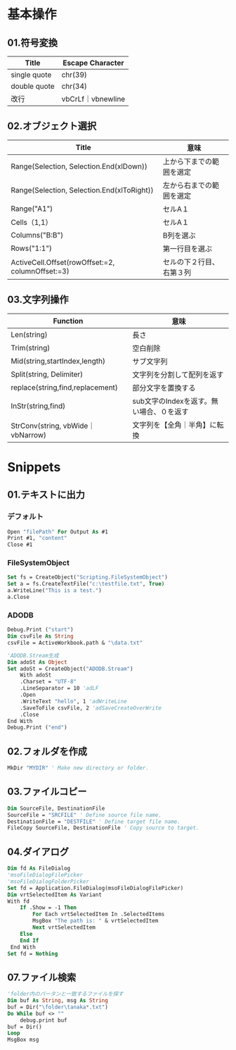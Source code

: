 # 基本操作

## 01.符号変換

| Title        | Escape Character  |
| ------------ | ----------------- |
| single quote | chr(39)           |
| double quote | chr(34)           |
| 改行         | vbCrLf｜vbnewline |

## 02.オブジェクト選択

| Title                                            | 意味                     |
| ------------------------------------------------ | ------------------------ |
| Range(Selection, Selection.End(xlDown))          | 上から下までの範囲を選定 |
| Range(Selection, Selection.End(xlToRight))       | 左から右までの範囲を選定 |
| Range("A1")                                      | セルA１                  |
| Cells（1,1）                                     | セルA１                  |
| Columns("B:B")                                   | B列を選ぶ                |
| Rows("1:1")                                      | 第一行目を選ぶ           |
| ActiveCell.Offset(rowOffset:=2, columnOffset:=3) | セルの下２行目、右第３列 |

## 03.文字列操作

| Function                          | 意味                                     |
| --------------------------------- | ---------------------------------------- |
| Len(string)                       | 長さ                                     |
| Trim(string)                      | 空白削除                                 |
| Mid(string,startIndex,length)     | サブ文字列                               |
| Split(string, Delimiter)          | 文字列を分割して配列を返す               |
| replace(string,find,replacement)  | 部分文字を置換する                       |
| InStr(string,find)                | sub文字のIndexを返す。無い場合、０を返す |
| StrConv(string, vbWide｜vbNarrow) | 文字列を【全角｜半角】に転換             |

# Snippets

## 01.テキストに出力

### デフォルト

```vb
Open "filePath" For Output As #1
Print #1, "content"	
Close #1
```

### FileSystemObject

```vb
Set fs = CreateObject("Scripting.FileSystemObject")
Set a = fs.CreateTextFile("c:\testfile.txt", True)
a.WriteLine("This is a test.")
a.Close
```

### ADODB

```vb
Debug.Print ("start")
Dim csvFile As String
csvFile = ActiveWorkbook.path & "\data.txt"

'ADODB.Stream生成
Dim adoSt As Object
Set adoSt = CreateObject("ADODB.Stream")
    With adoSt
    .Charset = "UTF-8"
    .LineSeparator = 10 'adLF
    .Open
    .WriteText "hello", 1 'adWriteLine
    .SaveToFile csvFile, 2 'adSaveCreateOverWrite
    .Close
End With
Debug.Print ("end")
```

## 02.フォルダを作成

```vb
MkDir "MYDIR" ' Make new directory or folder. 
```

## 03.ファイルコピー

```vb
Dim SourceFile, DestinationFile 
SourceFile = "SRCFILE" ' Define source file name. 
DestinationFile = "DESTFILE" ' Define target file name. 
FileCopy SourceFile, DestinationFile ' Copy source to target.
```

## 04.ダイアログ

```vb
Dim fd As FileDialog 
'msoFileDialogFilePicker
'msoFileDialogFolderPicker
Set fd = Application.FileDialog(msoFileDialogFilePicker) 
Dim vrtSelectedItem As Variant 
With fd 
    If .Show = -1 Then
        For Each vrtSelectedItem In .SelectedItems 
        MsgBox "The path is: " & vrtSelectedItem 
        Next vrtSelectedItem 
    Else 
    End If 
 End With 
Set fd = Nothing
```

## 07.ファイル検索

```vb
'folder内のパータンと一致するファイルを探す
Dim buf As String, msg As String
buf = Dir("\folder\tanaka*.txt")
Do While buf <> ""
    debug.print buf
buf = Dir()
Loop
MsgBox msg
```

